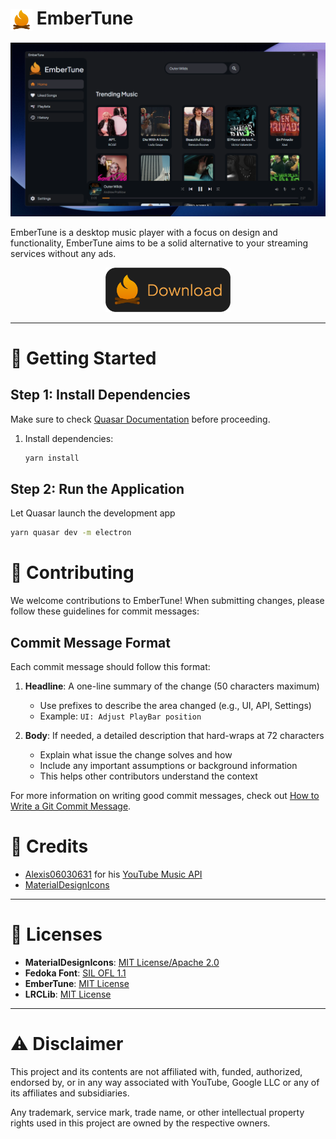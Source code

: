 # <img src="res/icon.png" alt="EmberTune Icon" width="35" height="35" style="vertical-align: middle;"> EmberTune

<div align="center">
    <img src="res/screenshot.png" alt="EmberTune Screenshot">
</div>

EmberTune is a desktop music player with a focus on design and functionality, EmberTune aims to be a solid alternative to your streaming services without any ads.

<div align="center">
    <a href="https://embertune.dylanakp.dev/">
        <img src="res/download.png" alt="Download Button" width="200">
    </a>
</div>

---

# 🚀 Getting Started

## Step 1: Install Dependencies

Make sure to check [Quasar Documentation](https://quasar.dev/start/quick-start/) before proceeding.

1. Install dependencies:
   ```bash
   yarn install
   ```

## Step 2: Run the Application

Let Quasar launch the development app

```bash
yarn quasar dev -m electron
```

# 🤝 Contributing

We welcome contributions to EmberTune! When submitting changes, please follow these guidelines for commit messages:

## Commit Message Format

Each commit message should follow this format:

1. **Headline**: A one-line summary of the change (50 characters maximum)

   - Use prefixes to describe the area changed (e.g., UI, API, Settings)
   - Example: `UI: Adjust PlayBar position`

2. **Body**: If needed, a detailed description that hard-wraps at 72 characters
   - Explain what issue the change solves and how
   - Include any important assumptions or background information
   - This helps other contributors understand the context

For more information on writing good commit messages, check out [How to Write a Git Commit Message](https://cbea.ms/git-commit/).

# 🙌 Credits

- [Alexis06030631](https://github.com/Alexis06030631/) for his [YouTube Music API](https://github.com/Alexis06030631/yt_music_api)
- [MaterialDesignIcons](https://pictogrammers.com/library/mdi/)

---

# 📜 Licenses

- **MaterialDesignIcons**: [MIT License/Apache 2.0](https://pictogrammers.com/docs/general/license/)
- **Fedoka Font**: [SIL OFL 1.1](https://openfontlicense.org/)
- **EmberTune**: [MIT License](https://opensource.org/license/mit)
- **LRCLib**: [MIT License](https://github.com/tranxuanthang/lrclib/blob/main/LICENSE)

---

# ⚠️ Disclaimer

This project and its contents are not affiliated with, funded, authorized, endorsed by, or in any way associated with YouTube, Google LLC or any of its affiliates and subsidiaries.

Any trademark, service mark, trade name, or other intellectual property rights used in this project are owned by the respective owners.
